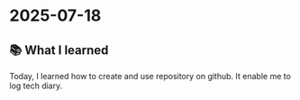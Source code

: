 # 2025-07-18

## 📚 What I learned
Today, I learned how to create and use repository on github.
It enable me to log tech diary.
